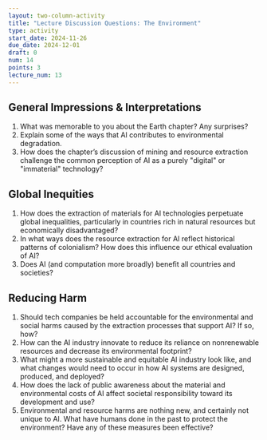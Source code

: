 ```yaml
---
layout: two-column-activity
title: "Lecture Discussion Questions: The Environment"
type: activity
start_date: 2024-11-26
due_date: 2024-12-01
draft: 0
num: 14
points: 3
lecture_num: 13
---
```


## General Impressions & Interpretations
1. What was memorable to you about the Earth chapter? Any surprises?
1. Explain some of the ways that AI contributes to environmental degradation.
1. How does the chapter’s discussion of mining and resource extraction challenge the common perception of AI as a purely "digital" or "immaterial" technology?

## Global Inequities 
1. How does the extraction of materials for AI technologies perpetuate global inequalities, particularly in countries rich in natural resources but economically disadvantaged?
1. In what ways does the resource extraction for AI reflect historical patterns of colonialism? How does this influence our ethical evaluation of AI?
1. Does AI (and computation more broadly) benefit all countries and societies?

## Reducing Harm
1. Should tech companies be held accountable for the environmental and social harms caused by the extraction processes that support AI? If so, how?
1. How can the AI industry innovate to reduce its reliance on nonrenewable resources and decrease its environmental footprint?
1. What might a more sustainable and equitable AI industry look like, and what changes would need to occur in how AI systems are designed, produced, and deployed?
1. How does the lack of public awareness about the material and environmental costs of AI affect societal responsibility toward its development and use?
1. Environmental and resource harms are nothing new, and certainly not unique to AI. What have humans done in the past to protect the environment? Have any of these measures been effective?